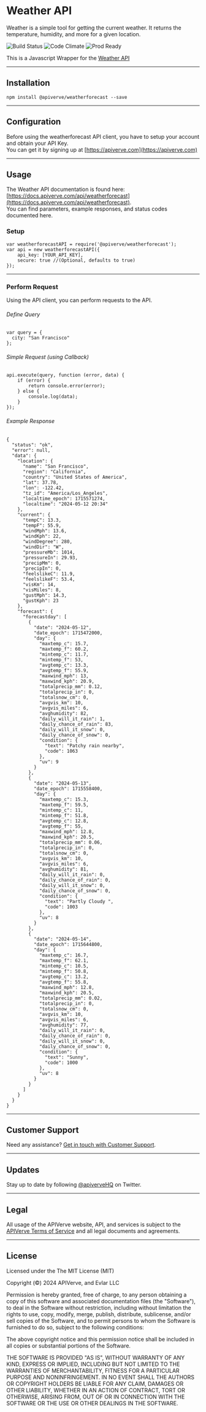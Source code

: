 Weather API
============

Weather is a simple tool for getting the current weather. It returns the temperature, humidity, and more for a given location.

![Build Status](https://img.shields.io/badge/build-passing-green)
![Code Climate](https://img.shields.io/badge/maintainability-B-purple)
![Prod Ready](https://img.shields.io/badge/production-ready-blue)

This is a Javascript Wrapper for the [Weather API](https://apiverve.com/marketplace/api/weatherforecast)

---

## Installation
	npm install @apiverve/weatherforecast --save

---

## Configuration

Before using the weatherforecast API client, you have to setup your account and obtain your API Key.  
You can get it by signing up at [https://apiverve.com](https://apiverve.com)

---

## Usage

The Weather API documentation is found here: [https://docs.apiverve.com/api/weatherforecast](https://docs.apiverve.com/api/weatherforecast).  
You can find parameters, example responses, and status codes documented here.

### Setup

```
var weatherforecastAPI = require('@apiverve/weatherforecast');
var api = new weatherforecastAPI({
    api_key: [YOUR_API_KEY],
    secure: true //(Optional, defaults to true)
});
```

---


### Perform Request
Using the API client, you can perform requests to the API.

###### Define Query

```
var query = {
  city: "San Francisco"
};
```

###### Simple Request (using Callback)

```
api.execute(query, function (error, data) {
    if (error) {
        return console.error(error);
    } else {
        console.log(data);
    }
});
```

###### Example Response

```
{
  "status": "ok",
  "error": null,
  "data": {
    "location": {
      "name": "San Francisco",
      "region": "California",
      "country": "United States of America",
      "lat": 37.78,
      "lon": -122.42,
      "tz_id": "America/Los_Angeles",
      "localtime_epoch": 1715571274,
      "localtime": "2024-05-12 20:34"
    },
    "current": {
      "tempC": 13.3,
      "tempF": 55.9,
      "windMph": 13.6,
      "windKph": 22,
      "windDegree": 280,
      "windDir": "W",
      "pressureMb": 1014,
      "pressureIn": 29.93,
      "precipMm": 0,
      "precipIn": 0,
      "feelslikeC": 11.9,
      "feelslikeF": 53.4,
      "visKm": 14,
      "visMiles": 8,
      "gustMph": 14.3,
      "gustKph": 23
    },
    "forecast": {
      "forecastday": [
        {
          "date": "2024-05-12",
          "date_epoch": 1715472000,
          "day": {
            "maxtemp_c": 15.7,
            "maxtemp_f": 60.2,
            "mintemp_c": 11.7,
            "mintemp_f": 53,
            "avgtemp_c": 13.3,
            "avgtemp_f": 55.9,
            "maxwind_mph": 13,
            "maxwind_kph": 20.9,
            "totalprecip_mm": 0.12,
            "totalprecip_in": 0,
            "totalsnow_cm": 0,
            "avgvis_km": 10,
            "avgvis_miles": 6,
            "avghumidity": 82,
            "daily_will_it_rain": 1,
            "daily_chance_of_rain": 83,
            "daily_will_it_snow": 0,
            "daily_chance_of_snow": 0,
            "condition": {
              "text": "Patchy rain nearby",
              "code": 1063
            },
            "uv": 9
          }
        },
        {
          "date": "2024-05-13",
          "date_epoch": 1715558400,
          "day": {
            "maxtemp_c": 15.3,
            "maxtemp_f": 59.5,
            "mintemp_c": 11,
            "mintemp_f": 51.8,
            "avgtemp_c": 12.8,
            "avgtemp_f": 55,
            "maxwind_mph": 12.8,
            "maxwind_kph": 20.5,
            "totalprecip_mm": 0.06,
            "totalprecip_in": 0,
            "totalsnow_cm": 0,
            "avgvis_km": 10,
            "avgvis_miles": 6,
            "avghumidity": 81,
            "daily_will_it_rain": 0,
            "daily_chance_of_rain": 0,
            "daily_will_it_snow": 0,
            "daily_chance_of_snow": 0,
            "condition": {
              "text": "Partly Cloudy ",
              "code": 1003
            },
            "uv": 8
          }
        },
        {
          "date": "2024-05-14",
          "date_epoch": 1715644800,
          "day": {
            "maxtemp_c": 16.7,
            "maxtemp_f": 62.1,
            "mintemp_c": 10.5,
            "mintemp_f": 50.8,
            "avgtemp_c": 13.2,
            "avgtemp_f": 55.8,
            "maxwind_mph": 12.8,
            "maxwind_kph": 20.5,
            "totalprecip_mm": 0.02,
            "totalprecip_in": 0,
            "totalsnow_cm": 0,
            "avgvis_km": 10,
            "avgvis_miles": 6,
            "avghumidity": 77,
            "daily_will_it_rain": 0,
            "daily_chance_of_rain": 0,
            "daily_will_it_snow": 0,
            "daily_chance_of_snow": 0,
            "condition": {
              "text": "Sunny",
              "code": 1000
            },
            "uv": 8
          }
        }
      ]
    }
  }
}
```

---

## Customer Support

Need any assistance? [Get in touch with Customer Support](https://apiverve.com/contact).

---

## Updates
Stay up to date by following [@apiverveHQ](https://twitter.com/apiverveHQ) on Twitter.

---

## Legal

All usage of the APIVerve website, API, and services is subject to the [APIVerve Terms of Service](https://apiverve.com/terms) and all legal documents and agreements.

---

## License
Licensed under the The MIT License (MIT)

Copyright (&copy;) 2024 APIVerve, and Evlar LLC

Permission is hereby granted, free of charge, to any person obtaining a copy of this software and associated documentation files (the "Software"), to deal in the Software without restriction, including without limitation the rights to use, copy, modify, merge, publish, distribute, sublicense, and/or sell copies of the Software, and to permit persons to whom the Software is furnished to do so, subject to the following conditions:

The above copyright notice and this permission notice shall be included in all copies or substantial portions of the Software.

THE SOFTWARE IS PROVIDED "AS IS", WITHOUT WARRANTY OF ANY KIND, EXPRESS OR IMPLIED, INCLUDING BUT NOT LIMITED TO THE WARRANTIES OF MERCHANTABILITY, FITNESS FOR A PARTICULAR PURPOSE AND NONINFRINGEMENT. IN NO EVENT SHALL THE AUTHORS OR COPYRIGHT HOLDERS BE LIABLE FOR ANY CLAIM, DAMAGES OR OTHER LIABILITY, WHETHER IN AN ACTION OF CONTRACT, TORT OR OTHERWISE, ARISING FROM, OUT OF OR IN CONNECTION WITH THE SOFTWARE OR THE USE OR OTHER DEALINGS IN THE SOFTWARE.